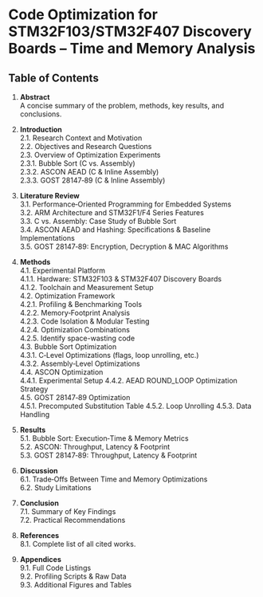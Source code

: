 # Code Optimization for STM32F103/STM32F407 Discovery Boards – Time and Memory Analysis

## Table of Contents

1. **Abstract**  
    A concise summary of the problem, methods, key results, and conclusions.

2. **Introduction**  
    2.1. Research Context and Motivation  
    2.2. Objectives and Research Questions  
    2.3. Overview of Optimization Experiments  
        2.3.1. Bubble Sort (C vs. Assembly)  
        2.3.2. ASCON AEAD (C & Inline Assembly)  
        2.3.3. GOST 28147‑89 (C & Inline Assembly)  

3. **Literature Review**  
    3.1. Performance‑Oriented Programming for Embedded Systems  
    3.2. ARM Architecture and STM32F1/F4 Series Features  
    3.3. C vs. Assembly: Case Study of Bubble Sort  
    3.4. ASCON AEAD and Hashing: Specifications & Baseline Implementations  
    3.5. GOST 28147‑89: Encryption, Decryption & MAC Algorithms  

4. **Methods**  
    4.1. Experimental Platform  
        4.1.1. Hardware: STM32F103 & STM32F407 Discovery Boards  
        4.1.2. Toolchain and Measurement Setup  
    4.2. Optimization Framework  
        4.2.1. Profiling & Benchmarking Tools  
        4.2.2. Memory‑Footprint Analysis  
        4.2.3. Code Isolation & Modular Testing  
        4.2.4. Optimization Combinations  
        4.2.5. Identify space-wasting code  
    4.3. Bubble Sort Optimization  
        4.3.1. C‑Level Optimizations (flags, loop unrolling, etc.)  
        4.3.2. Assembly‑Level Optimizations  
    4.4. ASCON Optimization  
        4.4.1. Experimental Setup
        4.4.2. AEAD ROUND_LOOP Optimization Strategy  
    4.5. GOST 28147‑89 Optimization  
        4.5.1. Precomputed Substitution Table
        4.5.2. Loop Unrolling
        4.5.3. Data Handling

5. **Results**  
    5.1. Bubble Sort: Execution‑Time & Memory Metrics  
    5.2. ASCON: Throughput, Latency & Footprint  
    5.3. GOST 28147‑89: Throughput, Latency & Footprint  

6. **Discussion**  
    6.1. Trade‑Offs Between Time and Memory Optimizations  
    6.2. Study Limitations  

7. **Conclusion**  
    7.1. Summary of Key Findings  
    7.2. Practical Recommendations  

8. **References**  
    8.1. Complete list of all cited works.

9. **Appendices**  
    9.1. Full Code Listings  
    9.2. Profiling Scripts & Raw Data  
    9.3. Additional Figures and Tables  
